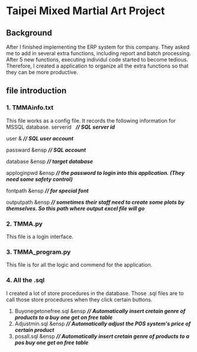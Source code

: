 # Taipei Mixed Martial Art Project

## Background
After I finished implementing the ERP system for this company. They asked me to add in several extra functions, including report and batch processing. 
After 5 new functions, executing individul code started to become tedious. 
Therefore, I created a application to organize all the extra functions so that they can be more productive.


## file introduction
### 1. TMMAinfo.txt
This file works as a config file. It records the following information for MSSQL database.
serverid      &nbsp;   __*// SQL server id*__

user          &     __*// SQL user account*__

passward       &ensp    __*// SQL account*__

database        &ensp   __*// target database*__

apploginpwd     &ensp   __*// the password to login into this application. (They need some safety control)*__

fontpath        &ensp   __*// for special font*__

outputpath     &ensp    __*// sometimes their staff need to create some plots by themselves. So this path where output excel file will go*__

### 2. TMMA.py
This file is a login interface.


### 3. TMMA_program.py
This file is for all the logic and commend for the application.

### 4. All the .sql
I created a lot of store procedures in the database. Those .sql files are to call those store procedures when they click certain buttons.
1. Buyonegetonefree.sql  &ensp __*// Automatically insert cretain genre of products to a buy one get on free table*__
2. Adjustmin.sql        &ensp   __*// Automatically adjust the POS system's price of certain product*__
3. posall.sql           &ensp   __*// Automatically insert cretain genre of products to a pos buy one get on free table*__



